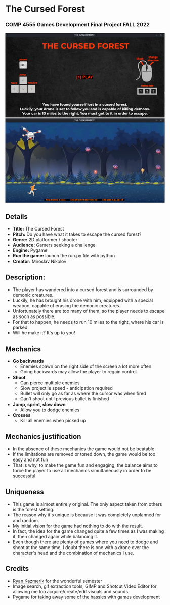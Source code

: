 # The Cursed Forest

### COMP 4555 Games Development Final Project FALL 2022

![menu image](repo-stuff/images/menu.png?raw=true "menu")
![gameplay image](repo-stuff/images/play.png?raw=true "gameplay")

## Details
- **Title:** The Cursed Forest
- **Pitch:** Do you have what it takes to escape the cursed forest?
- **Genre:** 2D platformer / shooter
- **Audience:** Gamers seeking a challenge
- **Engine:** Pygame
- **Run the game:** launch the run.py file with python
- **Creator:** Miroslav Nikolov

## Description:
- The player has wandered into a cursed forest and is surrounded by demonic creatures.
- Luckily, he has brought his drone with him, equipped with a special weapon, capable of erasing the demonic creatures.
- Unfortunately there are too many of them, so the player needs to escape as soon as possible.
- For that to happen, he needs to run 10 miles to the right, where his car is parked.
- Will he make it? It's up to you!

## Mechanics
- **Go backwards**
  - Enemies spawn on the right side of the screen a lot more often
  - Going backwards may allow the player to regain control
- **Shoot**
  - Can pierce multiple enemies
  - Slow projectile speed - anticipation required
  - Bullet will only go as far as where the cursor was when fired
  -  Can't shoot until previous bullet is finished
- **Jump, sprint, slow down**
  - Allow you to dodge enemies
- **Crosses**
  - Kill all enemies when picked up

## Mechanics justification
- In the absence of these mechanics the game would not be beatable
- If the limitations are removed or toned down, the game would be too easy and not fun
- That is why, to make the game fun and engaging, the balance aims to force the player to use all mechanics simultaneously in order to be successful

## Uniqueness
- This game is almost entirely original. The only aspect taken from others is the forest setting.
- The reason why it's unique is because it was completely unplanned for and random.
- My initial vision for the game had nothing to do with the result.
- In fact, the idea for the game changed quite a few times as I was making it, then changed again while balancing it.
- Even though there are plenty of games where you need to dodge and shoot at the same time, I doubt there is one with a drone over the character's head and the combination of mechanics I use.

## Credits
- [Ryan Kazmerik](https://ca.linkedin.com/in/ryan-kazmerik-22049326) for the wonderful semester
- Image search, gif extraction tools, GIMP and Shotcut Video Editor for allowing me too acquire/create/edit visuals and sounds
- Pygame for taking away some of the hassles with games development

